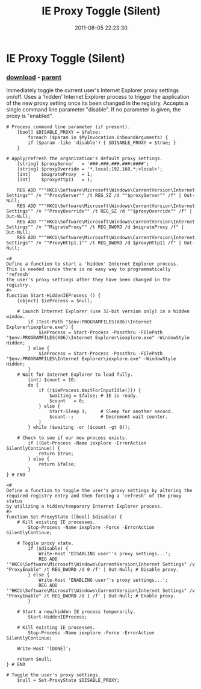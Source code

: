 ﻿---
pid:            2897
poster:         Dan Smith
title:          IE Proxy Toggle (Silent)
date:           2011-08-05 22:23:30
format:         posh
parent:         2896
parent:         2896

---

# IE Proxy Toggle (Silent)

### [download](2897.ps1) - [parent](2896.md)

Immediately toggle the current user's Internet Explorer proxy settings on/off. Uses a 'hidden' Internet Explorer process to trigger the application of the new proxy setting once its been changed in the registry. Accepts a single command line parameter "disable".  If no parameter is given, the proxy is "enabled".

```posh
# Process command line parameter (if present).
	[bool] $DISABLE_PROXY = $false;
    	foreach ($param in $MyInvocation.UnboundArguments) {
		if ($param -like 'disable') { $DISABLE_PROXY = $true; }
	}
	
# Apply/refresh the organization's default proxy settings.
	[string] $proxyServer   = '###.###.###.###:####';
	[string] $proxyOverride = '*.local;192.168.*;<local>';
	[int]    $migrateProxy  = 1;
	[int]    $proxyHttp11   = 1;
	
	REG ADD """HKCU\Software\Microsoft\Windows\CurrentVersion\Internet Settings"" /v ""ProxyServer"" /t REG_SZ /d ""$proxyServer"" /f" | Out-Null;
	REG ADD """HKCU\Software\Microsoft\Windows\CurrentVersion\Internet Settings"" /v ""ProxyOverride"" /t REG_SZ /d ""$proxyOverride"" /f" | Out-Null;
	REG ADD """HKCU\Software\Microsoft\Windows\CurrentVersion\Internet Settings"" /v ""MigrateProxy"" /t REG_DWORD /d $migrateProxy /f" | Out-Null;
	REG ADD """HKCU\Software\Microsoft\Windows\CurrentVersion\Internet Settings"" /v ""ProxyHttp1.1"" /t REG_DWORD /d $proxyHttp11 /f" | Out-Null;

<# 
Define a function to start a 'hidden' Internet Explorer process. 
This is needed since there is no easy way to programmatically 'refresh'
the user's proxy settings after they have been changed in the registry.
#>
function Start-HiddenIEProcess () {
	[object] $ieProcess = $null;
	
	# Launch Internet Explorer (use 32-bit version only) in a hidden window.
		if (Test-Path "$env:PROGRAMFILES(X86)\Internet Explorer\iexplore.exe") {	
			$ieProcess = Start-Process -Passthru -FilePath "$env:PROGRAMFILES(X86)\Internet Explorer\iexplore.exe" -WindowStyle Hidden;
		} else {		
			$ieProcess = Start-Process -Passthru -FilePath "$env:PROGRAMFILES\Internet Explorer\iexplore.exe" -WindowStyle Hidden;
		}
	# Wait for Internet Explorer to load fully.
		[int] $count = 10;
		do {
			if (($ieProcess.WaitForInputIdle())) {
				$waiting = $false; # IE is ready.
				$count   = 0;
			} else { 
				Start-Sleep 1;     # Sleep for another second.
				$count--;          # Decrement wait counter.
			}
		} while ($waiting -or ($count -gt 0));
		
	# Check to see if our new process exists.
		if ((Get-Process -Name iexplore -ErrorAction SilentlyContinue)) {
			return $true;
		} else {
			return $false;
		}
} # END

<# 
Define a function to toggle the user's proxy settings by altering the
required registry entry and then forcing a 'refresh' of the proxy status
by utilizing a hidden/temporary Internet Explorer process. 
#>
function Set-ProxyState ([bool] $disable) {
	# Kill existing IE processes.
		Stop-Process -Name iexplore -Force -ErrorAction SilentlyContinue;
		
	# Toggle proxy state.
		if ($disable) {
			Write-Host 'DISABLING user''s proxy settings...';
			REG ADD '"HKCU\Software\Microsoft\Windows\CurrentVersion\Internet Settings" /v "ProxyEnable" /t REG_DWORD /d 0 /f' | Out-Null; # Disable proxy.
		} else {
			Write-Host 'ENABLING user''s proxy settings...';
			REG ADD '"HKCU\Software\Microsoft\Windows\CurrentVersion\Internet Settings" /v "ProxyEnable" /t REG_DWORD /d 1 /f' | Out-Null; # Enable proxy.
		}
		
	# Start a new/hidden IE process temporarily.
		Start-HiddenIEProcess;
		
	# Kill existing IE processes.
		Stop-Process -Name iexplore -Force -ErrorAction SilentlyContinue;
		
	Write-Host '[DONE]';
		
	return $null;
} # END

# Toggle the user's proxy settings.
	$null = Set-ProxyState $DISABLE_PROXY;
```
